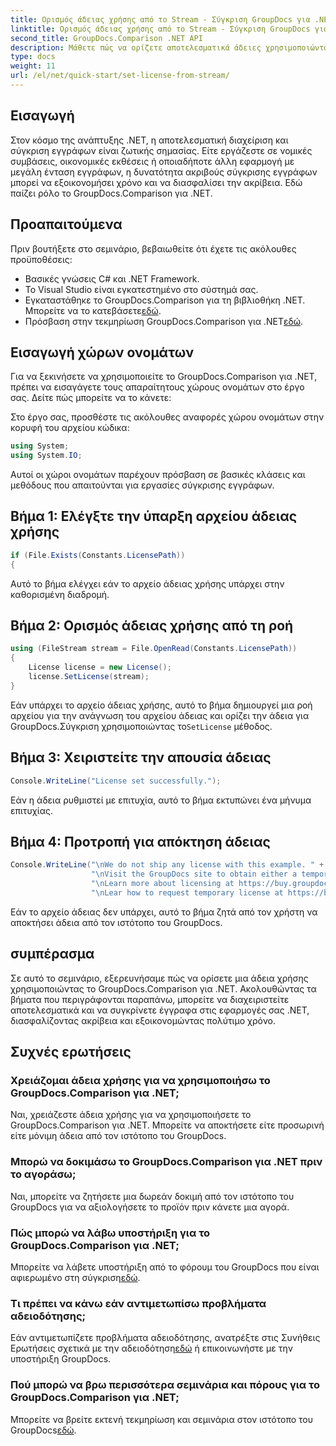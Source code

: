 ```yaml
---
title: Ορισμός άδειας χρήσης από το Stream - Σύγκριση GroupDocs για .NET
linktitle: Ορισμός άδειας χρήσης από το Stream - Σύγκριση GroupDocs για .NET
second_title: GroupDocs.Comparison .NET API
description: Μάθετε πώς να ορίζετε αποτελεσματικά άδειες χρησιμοποιώντας το GroupDocs.Comparison για .NET. Διασφαλίστε την ακρίβεια του εγγράφου και εξοικονομήστε χρόνο με αυτό το σεμινάριο.
type: docs
weight: 11
url: /el/net/quick-start/set-license-from-stream/
---
```

## Εισαγωγή
Στον κόσμο της ανάπτυξης .NET, η αποτελεσματική διαχείριση και σύγκριση εγγράφων είναι ζωτικής σημασίας. Είτε εργάζεστε σε νομικές συμβάσεις, οικονομικές εκθέσεις ή οποιαδήποτε άλλη εφαρμογή με μεγάλη ένταση εγγράφων, η δυνατότητα ακριβούς σύγκρισης εγγράφων μπορεί να εξοικονομήσει χρόνο και να διασφαλίσει την ακρίβεια. Εδώ παίζει ρόλο το GroupDocs.Comparison για .NET. 
## Προαπαιτούμενα
Πριν βουτήξετε στο σεμινάριο, βεβαιωθείτε ότι έχετε τις ακόλουθες προϋποθέσεις:
- Βασικές γνώσεις C# και .NET Framework.
- Το Visual Studio είναι εγκατεστημένο στο σύστημά σας.
-  Εγκαταστάθηκε το GroupDocs.Comparison για τη βιβλιοθήκη .NET. Μπορείτε να το κατεβάσετε[εδώ](https://releases.groupdocs.com/comparison/net/).
-  Πρόσβαση στην τεκμηρίωση GroupDocs.Comparison για .NET[εδώ](https://reference.groupdocs.com/comparison/net/).

## Εισαγωγή χώρων ονομάτων
Για να ξεκινήσετε να χρησιμοποιείτε το GroupDocs.Comparison για .NET, πρέπει να εισαγάγετε τους απαραίτητους χώρους ονομάτων στο έργο σας. Δείτε πώς μπορείτε να το κάνετε:

Στο έργο σας, προσθέστε τις ακόλουθες αναφορές χώρου ονομάτων στην κορυφή του αρχείου κώδικα:
```csharp
using System;
using System.IO;
```
Αυτοί οι χώροι ονομάτων παρέχουν πρόσβαση σε βασικές κλάσεις και μεθόδους που απαιτούνται για εργασίες σύγκρισης εγγράφων.

## Βήμα 1: Ελέγξτε την ύπαρξη αρχείου άδειας χρήσης
```csharp
if (File.Exists(Constants.LicensePath))
{
```
Αυτό το βήμα ελέγχει εάν το αρχείο άδειας χρήσης υπάρχει στην καθορισμένη διαδρομή.
## Βήμα 2: Ορισμός άδειας χρήσης από τη ροή
```csharp
using (FileStream stream = File.OpenRead(Constants.LicensePath))
{
    License license = new License();
    license.SetLicense(stream);
}
```
 Εάν υπάρχει το αρχείο άδειας χρήσης, αυτό το βήμα δημιουργεί μια ροή αρχείου για την ανάγνωση του αρχείου άδειας και ορίζει την άδεια για GroupDocs.Σύγκριση χρησιμοποιώντας το`SetLicense` μέθοδος.
## Βήμα 3: Χειριστείτε την απουσία άδειας
```csharp
Console.WriteLine("License set successfully.");
```
Εάν η άδεια ρυθμιστεί με επιτυχία, αυτό το βήμα εκτυπώνει ένα μήνυμα επιτυχίας.
## Βήμα 4: Προτροπή για απόκτηση άδειας
```csharp
Console.WriteLine("\nWe do not ship any license with this example. " +
                  "\nVisit the GroupDocs site to obtain either a temporary or permanent license. " +
                  "\nLearn more about licensing at https://buy.groupdocs.com/faqs/licensing. " +
                  "\nLear how to request temporary license at https://buy.groupdocs.com/temporary-license.");
```
Εάν το αρχείο άδειας δεν υπάρχει, αυτό το βήμα ζητά από τον χρήστη να αποκτήσει άδεια από τον ιστότοπο του GroupDocs.

## συμπέρασμα
Σε αυτό το σεμινάριο, εξερευνήσαμε πώς να ορίσετε μια άδεια χρήσης χρησιμοποιώντας το GroupDocs.Comparison για .NET. Ακολουθώντας τα βήματα που περιγράφονται παραπάνω, μπορείτε να διαχειριστείτε αποτελεσματικά και να συγκρίνετε έγγραφα στις εφαρμογές σας .NET, διασφαλίζοντας ακρίβεια και εξοικονομώντας πολύτιμο χρόνο.
## Συχνές ερωτήσεις
### Χρειάζομαι άδεια χρήσης για να χρησιμοποιήσω το GroupDocs.Comparison για .NET;
Ναι, χρειάζεστε άδεια χρήσης για να χρησιμοποιήσετε το GroupDocs.Comparison για .NET. Μπορείτε να αποκτήσετε είτε προσωρινή είτε μόνιμη άδεια από τον ιστότοπο του GroupDocs.
### Μπορώ να δοκιμάσω το GroupDocs.Comparison για .NET πριν το αγοράσω;
Ναι, μπορείτε να ζητήσετε μια δωρεάν δοκιμή από τον ιστότοπο του GroupDocs για να αξιολογήσετε το προϊόν πριν κάνετε μια αγορά.
### Πώς μπορώ να λάβω υποστήριξη για το GroupDocs.Comparison για .NET;
 Μπορείτε να λάβετε υποστήριξη από το φόρουμ του GroupDocs που είναι αφιερωμένο στη σύγκριση[εδώ](https://forum.groupdocs.com/c/comparison/12).
### Τι πρέπει να κάνω εάν αντιμετωπίσω προβλήματα αδειοδότησης;
 Εάν αντιμετωπίζετε προβλήματα αδειοδότησης, ανατρέξτε στις Συνήθεις Ερωτήσεις σχετικά με την αδειοδότηση[εδώ](https://purchase.groupdocs.com/faqs/licensing) ή επικοινωνήστε με την υποστήριξη GroupDocs.
### Πού μπορώ να βρω περισσότερα σεμινάρια και πόρους για το GroupDocs.Comparison για .NET;
 Μπορείτε να βρείτε εκτενή τεκμηρίωση και σεμινάρια στον ιστότοπο του GroupDocs[εδώ](https://reference.groupdocs.com/comparison/net/).